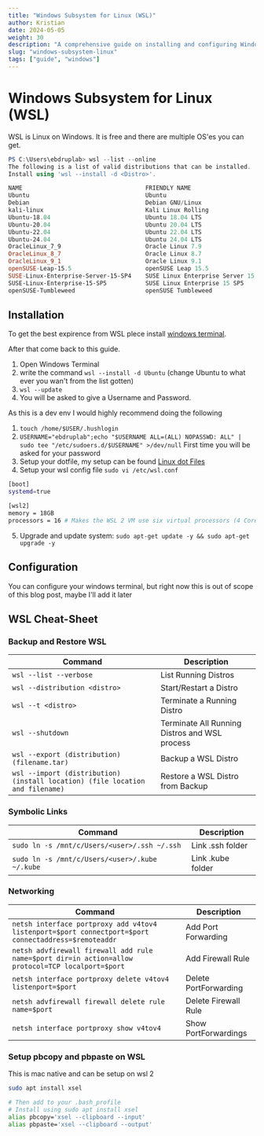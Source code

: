```yaml
---
title: "Windows Subsystem for Linux (WSL)"
author: Kristian
date: 2024-05-05
weight: 30
description: "A comprehensive guide on installing and configuring Windows Subsystem for Linux (WSL) for optimal development environment setup."
slug: "windows-subsystem-linux"
tags: ["guide", "windows"]
---
```


# Windows Subsystem for Linux (WSL)

WSL is Linux on Windows. It is free and there are multiple OS'es you can get.

```powershell
PS C:\Users\ebdruplab> wsl --list --online
The following is a list of valid distributions that can be installed.
Install using 'wsl --install -d <Distro>'.

NAME                                   FRIENDLY NAME
Ubuntu                                 Ubuntu
Debian                                 Debian GNU/Linux
kali-linux                             Kali Linux Rolling
Ubuntu-18.04                           Ubuntu 18.04 LTS
Ubuntu-20.04                           Ubuntu 20.04 LTS
Ubuntu-22.04                           Ubuntu 22.04 LTS
Ubuntu-24.04                           Ubuntu 24.04 LTS
OracleLinux_7_9                        Oracle Linux 7.9
OracleLinux_8_7                        Oracle Linux 8.7
OracleLinux_9_1                        Oracle Linux 9.1
openSUSE-Leap-15.5                     openSUSE Leap 15.5
SUSE-Linux-Enterprise-Server-15-SP4    SUSE Linux Enterprise Server 15 SP4
SUSE-Linux-Enterprise-15-SP5           SUSE Linux Enterprise 15 SP5
openSUSE-Tumbleweed                    openSUSE Tumbleweed
```

## Installation

To get the best expirence from WSL plece install [windows terminal](https://apps.microsoft.com/detail/9n0dx20hk701?rtc=1&hl=da-dk&gl=DK).
  
After that come back to this guide.
  
1. Open Windows Terminal 
2. write the command `wsl --install -d Ubuntu` (change Ubuntu to what ever you wan't from the list gotten)
3. `wsl --update`
4. You will be asked to give a Username and Password.
  
As this is a dev env I would highly recommend doing the following
1. `touch /home/$USER/.hushlogin`
2. `USERNAME="ebdruplab";echo "$USERNAME ALL=(ALL) NOPASSWD: ALL" | sudo tee "/etc/sudoers.d/$USERNAME" >/dev/null` First time you will be asked for your password
3. Setup your dotfile, my setup can be found [Linux dot Files](https://ebdruplab.dk/posts/dot_config/)
4. Setup your wsl config file `sudo vi /etc/wsl.conf`  
```bash
[boot]
systemd=true

[wsl2]
memory = 18GB
processors = 16 # Makes the WSL 2 VM use six virtual processors (4 Cores x 8 Threads) x 1 CPU = 32 vCPUs
```
5. Upgrade and update system: `sudo apt-get update -y && sudo apt-get upgrade -y`

## Configuration
You can configure your windows terminal, but right now this is out of scope of this blog post, maybe I'll add it later


## WSL Cheat-Sheet

### Backup and Restore WSL

| Command | Description |
| --- | --- |
| `wsl --list --verbose` | List Running Distros |
| `wsl --distribution <distro>` | Start/Restart a Distro |
| `wsl --t <distro>` | Terminate a Running Distro |
| `wsl --shutdown` | Terminate All Running Distros and WSL process |
| `wsl --export (distribution) (filename.tar)` | Backup a WSL Distro |
| `wsl --import (distribution) (install location) (file location and filename)` | Restore a WSL Distro from Backup |

### Symbolic Links

| Command | Description |
| --- | --- |
| `sudo ln -s /mnt/c/Users/<user>/.ssh ~/.ssh` | Link .ssh folder |
| `sudo ln -s /mnt/c/Users/<user>/.kube ~/.kube` | Link .kube folder |

### Networking

| Command | Description |
| --- | --- |
| `netsh interface portproxy add v4tov4 listenport=$port connectport=$port connectaddress=$remoteaddr` | Add Port Forwarding |
| `netsh advfirewall firewall add rule name=$port dir=in action=allow protocol=TCP localport=$port` | Add Firewall Rule |
| `netsh interface portproxy delete v4tov4 listenport=$port` | Delete PortForwarding |
| `netsh advfirewall firewall delete rule name=$port` | Delete Firewall Rule |
| `netsh interface portproxy show v4tov4` | Show PortForwardings |


### Setup pbcopy and pbpaste on WSL
This is mac native and can be setup on wsl 2 

```bash
sudo apt install xsel

# Then add to your .bash_profile
# Install using sudo apt install xsel
alias pbcopy='xsel --clipboard --input'
alias pbpaste='xsel --clipboard --output'
```